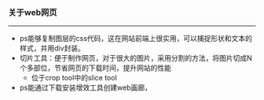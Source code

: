 ### 关于web网页
---
- ps能够复制图层的css代码，这在网站前端上很实用，可以捕捉形状和文本的样式，并用div封装。
- 切片工具：便于制作网页，对于很大的图片，采用分割的方法，将图片切成N个多部位，节省网页的下载时间，提升网站的性能
	- 位于crop tool中的slice tool
- ps能通过下载安装增效工具创建web画廊，


